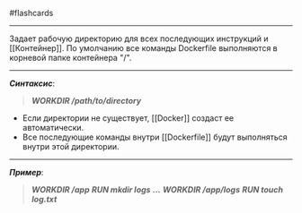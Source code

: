 #flashcards
***
Задает рабочую директорию для всех последующих инструкций и [[Контейнер]].
	По умолчанию все команды Dockerfile выполняются в корневой папке контейнера "/".
***
***Синтаксис***:
>***WORKDIR /path/to/directory***
- Если директории не существует, [[Docker]] создаст ее автоматически.
- Все последующие команды внутри [[Dockerfile]] будут выполняться внутри этой директории.
***
***Пример***:
>***WORKDIR /app***
>***RUN mkdir logs***
>***...***
>***WORKDIR /app/logs***
>***RUN touch log.txt***
<!--SR:!2025-09-29,3,250-->